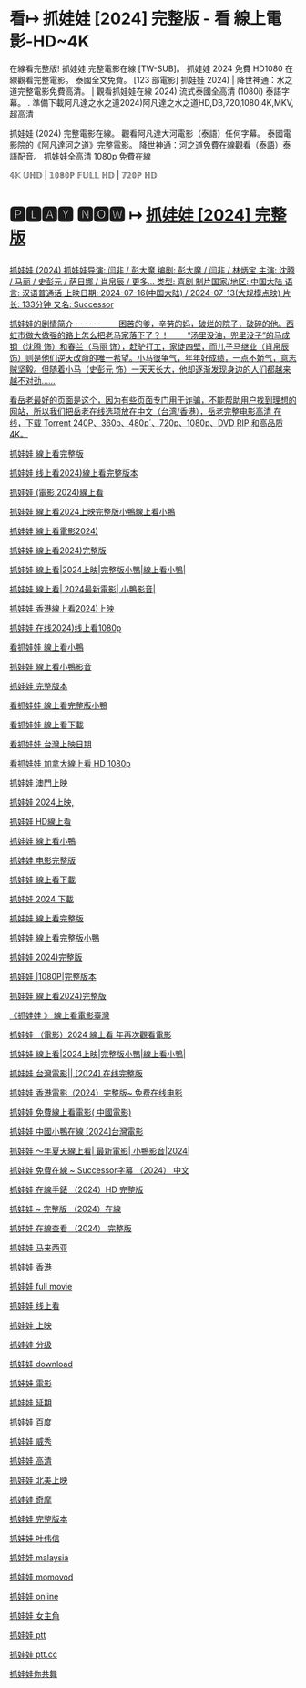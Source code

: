 # 看↦ 抓娃娃 [2024] 完整版 -  看 線上電影-HD~4K

<p dir="auto">在線看完整版! 抓娃娃 完整電影在線 [TW-SUB]。 抓娃娃 2024 免費 HD1080 在線觀看完整電影。 泰國全文免費。 [123 部電影] 抓娃娃 2024) | 降世神通：水之道完整電影免費高清。 | 觀看抓娃娃在線 2024) 流式泰國全高清 (1080i) 泰語字幕。 . 準備下載阿凡達之水之道2024)阿凡達之水之道HD,DB,720,1080,4K,MKV,超高清</p>

<p dir="auto">抓娃娃 (2024) 完整電影在線。 觀看阿凡達大河電影（泰語）任何字幕。 泰國電影院的《阿凡達河之道》完整電影。 降世神通：河之道免費在線觀看（泰語）泰語配音。 抓娃娃全高清 1080p 免費在線</p>

<p dir="auto">𝟜𝕂 𝕌ℍ𝔻 | 𝟙𝟘𝟠𝟘ℙ 𝔽𝕌𝕃𝕃 ℍ𝔻 | 𝟟𝟚𝟘ℙ ℍ𝔻</p>

# 🅿🅻🅰🆈 🅽🅾🆆 ↦ <a href="https://t.co/I3bwCKt8zl" rel="nofollow">抓娃娃 [2024] 完整版</p>


抓娃娃 (2024)
抓娃娃导演: 闫非 / 彭大魔
编剧: 彭大魔 / 闫非 / 林炳宝
主演: 沈腾 / 马丽 / 史彭元 / 萨日娜 / 肖帛辰 / 更多...
类型: 喜剧
制片国家/地区: 中国大陆
语言: 汉语普通话
上映日期: 2024-07-16(中国大陆) / 2024-07-13(大规模点映)
片长: 133分钟
又名: Successor

抓娃娃的剧情简介 · · · · · ·
　　困苦的爹，辛劳的妈，破烂的院子，破碎的他。西虹市做大做强的路上怎么把老马家落下了？！
　　“汤里没油，兜里没子”的马成钢（沈腾 饰）和春兰（马丽 饰），赶驴打工，家徒四壁，而儿子马继业（肖帛辰 饰）则是他们逆天改命的唯一希望。小马很争气，年年好成绩，一点不娇气，意志贼坚毅。但随着小马（史彭元 饰）一天天长大，他却逐渐发现身边的人们都越来越不对劲……

<p dir="auto">看岳老最好的页面是这个，因为有些页面专门用于诈骗，不能帮助用户找到理想的网站，所以我们把岳老在线选项放在中文（台湾/香港），岳老完整电影高清 在线，下载 Torrent 240P、360p、480p´、720p、1080p、DVD RIP 和高品质 4K。</p>


<p dir="auto">抓娃娃 線上看完整版</p>

<p dir="auto">抓娃娃 线上看2024)線上看完整版本</p>

<p dir="auto">抓娃娃 (電影,2024)線上看</p>

<p dir="auto">抓娃娃 線上看2024上映完整版小鴨線上看小鴨</p>

<p dir="auto">抓娃娃 線上看電影2024)</p>

<p dir="auto">抓娃娃 線上看2024)完整版</p>

<p dir="auto">抓娃娃 線上看|2024上映|完整版小鴨|線上看小鴨|</p>

<p dir="auto">抓娃娃 線上看| 2024最新電影| 小鴨影音|</p>

<p dir="auto">抓娃娃 香港線上看2024)上映</p>

<p dir="auto">抓娃娃 在线2024)线上看1080p</p>

<p dir="auto">看抓娃娃 線上看小鴨</p>

<p dir="auto">抓娃娃 線上看小鴨影音</p>

<p dir="auto">抓娃娃 完整版本</p>

<p dir="auto">看抓娃娃 線上看完整版小鴨</p>

<p dir="auto">看抓娃娃 線上看下載</p>

<p dir="auto">看抓娃娃 台灣上映日期</p>

<p dir="auto">看抓娃娃 加拿大線上看 HD 1080p</p>

<p dir="auto">抓娃娃 澳門上映</p>

<p dir="auto">抓娃娃 2024上映,</p>

<p dir="auto">抓娃娃 HD線上看</p>

<p dir="auto">抓娃娃 線上看小鴨</p>

<p dir="auto">抓娃娃 电影完整版</p>

<p dir="auto">抓娃娃 線上看下載</p>

<p dir="auto">抓娃娃 2024 下載</p>

<p dir="auto">抓娃娃 線上看完整版</p>

<p dir="auto">抓娃娃 線上看完整版小鴨</p>

<p dir="auto">抓娃娃 2024)完整版</p>

<p dir="auto">抓娃娃 |1080P|完整版本</p>

<p dir="auto">抓娃娃 線上看2024)完整版</p>

<p dir="auto">《抓娃娃 》 線上看電影臺灣</p>

<p dir="auto">抓娃娃 （電影）2024 線上看 年再次觀看電影</p>

<p dir="auto">抓娃娃 線上看|2024上映|完整版小鴨|線上看小鴨|</p>

<p dir="auto">抓娃娃 台灣電影||  [2024] 在线完整版</p>

<p dir="auto">抓娃娃 香港電影（2024）完整版~ 免费在线电影</p>

<p dir="auto">抓娃娃 免費線上看電影( 中國電影)</p>

<p dir="auto">抓娃娃 中國小鴨在線  [2024]台灣電影</p>

<p dir="auto">抓娃娃 ～年夏天線上看| 最新電影| 小鴨影音|2024|</p>

<p dir="auto">抓娃娃 免費在線 ~ Successor字幕 （2024） 中文</p>

<p dir="auto">抓娃娃 在線手錶 （2024）HD 完整版 </p>

<p dir="auto">抓娃娃 ~ 完整版 （2024）在線</p>

<p dir="auto">抓娃娃 在線查看 （2024） 完整版</p>

<p dir="auto">抓娃娃 马来西亚</p>

<p dir="auto">抓娃娃 香港</p>

<p dir="auto">抓娃娃 full movie</p>

<p dir="auto">抓娃娃 线上看</p>

<p dir="auto">抓娃娃 上映</p>

<p dir="auto">抓娃娃 分级</p>

<p dir="auto">抓娃娃 download</p>

<p dir="auto">抓娃娃 電影</p>

<p dir="auto">抓娃娃 延期</p>

<p dir="auto">抓娃娃 百度</p>

<p dir="auto">抓娃娃 威秀</p>

<p dir="auto">抓娃娃 高清</p>

<p dir="auto">抓娃娃 北美上映</p>

<p dir="auto">抓娃娃 奇摩</p>

<p dir="auto">抓娃娃 完整版本</p>

<p dir="auto">抓娃娃 叶伟信</p>

<p dir="auto">抓娃娃 malaysia</p>

<p dir="auto">抓娃娃 momovod</p>

<p dir="auto">抓娃娃 online</p>

<p dir="auto">抓娃娃 女主角</p>

<p dir="auto">抓娃娃 ptt</p>

<p dir="auto">抓娃娃 ptt.cc</p>

<p dir="auto">抓娃娃你共舞</p>



